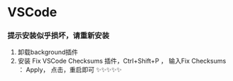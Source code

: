 # VSCode

### 提示安装似乎损坏，请重新安装

1. 卸载background插件
2. 安装 Fix VSCode Checksums 插件，Ctrl+Shift+P ， 输入Fix Checksums ： Apply， 点击，重启即可 ✨✨✨✨✨

